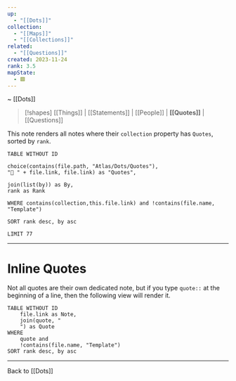 ```yaml
---
up:
  - "[[Dots]]"
collection:
  - "[[Maps]]"
  - "[[Collections]]"
related:
  - "[[Questions]]"
created: 2023-11-24
rank: 3.5
mapState:
  - 🟩
---
```

~ [[Dots]] 

> [!shapes] [[Things]] | [[Statements]] | [[People]] | **[[Quotes]]** | [[Questions]] 

This note renders all notes where their `collection` property has `Quotes`, sorted by `rank`.

```dataview
TABLE WITHOUT ID 

choice(contains(file.path, "Atlas/Dots/Quotes"), 
"💬 " + file.link, file.link) as "Quotes", 

join(list(by)) as By, 
rank as Rank 

WHERE contains(collection,this.file.link) and !contains(file.name, "Template") 

SORT rank desc, by asc

LIMIT 77
```

---

# Inline Quotes

Not all quotes are their own dedicated note, but if you type `quote::` at the beginning of a line, then the following view will render it.
```dataview
TABLE WITHOUT ID
	file.link as Note,
	join(quote, "
	") as Quote
WHERE
	quote and
	!contains(file.name, "Template")
SORT rank desc, by asc
```

---

Back to [[Dots]] 